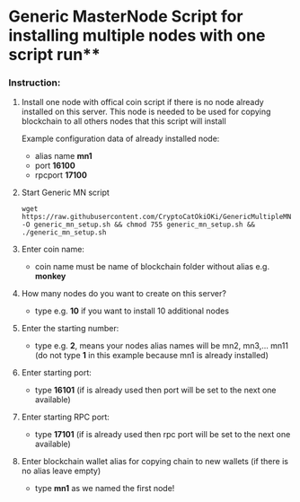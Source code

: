 # Generic MasterNode Script for installing multiple nodes with one script run**

### Instruction:
1. Install one node with offical coin script if there is no node already installed on this server. This node is needed to be used for copying blockchain to all others nodes that this script will install
    
    Example configuration data of already installed node:
    * alias name **mn1**
    * port **16100**
    * rpcport **17100**
    
2. Start Generic MN script 
    ```
    wget https://raw.githubusercontent.com/CryptoCatOkiOKi/GenericMultipleMNInstallerScript/master/generic_mn_setup.sh -O generic_mn_setup.sh && chmod 755 generic_mn_setup.sh && ./generic_mn_setup.sh
    ```
    
3. Enter coin name: 
   * coin name must be name of blockchain folder without alias e.g. **monkey**
   
4. How many nodes do you want to create on this server?
   * type e.g. **10** if you want to install 10 additional nodes
   
5. Enter the starting number:
    * type e.g. **2**, means your nodes alias names will be mn2, mn3,... mn11 (do not type **1** in this example because mn1 is already installed)
    
6. Enter starting port:
    * type **16101** (if is already used then port will be set to the next one available)
    
7. Enter starting RPC port:
   * type **17101** (if is already used then rpc port will be set to the next one available)
   
8. Enter blockchain wallet alias for copying chain to new wallets (if there is no alias leave empty)
    * type **mn1** as we named the first node!
